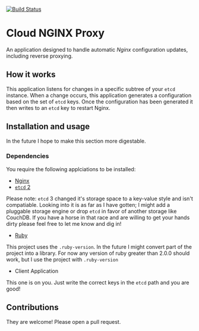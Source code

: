 [![Build Status](https://travis-ci.org/meschbach/cloud-nginx-proxy.svg?branch=master)](https://travis-ci.org/meschbach/cloud-nginx-proxy)

# Cloud NGINX Proxy

An application designed to handle automatic _Nginx_ configuration updates, including reverse proxying.

## How it works

This application listens for changes in a specific subtree of your `etcd` instance.  When a change occurs, this application generates a configuration based on the set of `etcd` keys.  Once the configuration has been generated it then writes to an `etcd` key to restart Nginx.

## Installation and usage
In the future I hope to make this section more digestable.

### Dependencies
You require the following applciations to be installed:
* [Nginx](http://nginx.org/)
* [`etcd` 2](https://github.com/coreos/etcd/releases/tag/v2.3.7)

Please note: `etcd` 3 changed it's storage space to a key-value style and isn't compatiable.  Looking into it is as far as I have gotten; I might add a pluggable storage engine or drop `etcd` in favor of another storage like CouchDB.  If you have a horse in that race and are willing to get your hands dirty please feel free to let me know and dig in!

* [Ruby](https://www.ruby-lang.org/en/)

This project uses the `.ruby-version`.  In the future I might convert part of the project into a library.
For now any version of ruby greater than 2.0.0 should work, but I use the project with `.ruby-version`

* Client Application

This one is on you.  Just write the correct keys in the `etcd` path and you are good!

## Contributions

They are welcome!  Please open a pull request.

